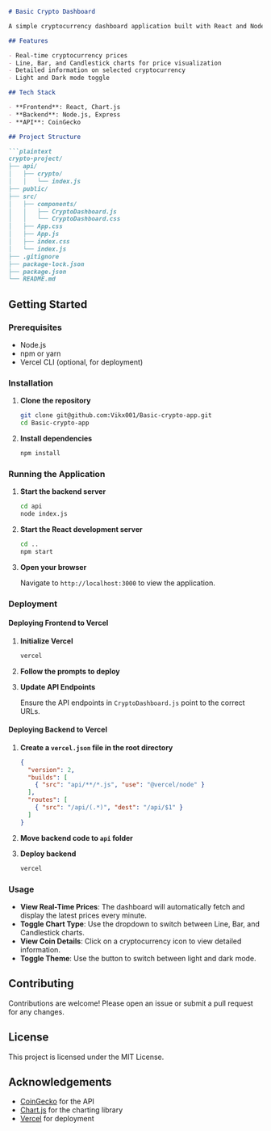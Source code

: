 
```markdown
# Basic Crypto Dashboard

A simple cryptocurrency dashboard application built with React and Node.js, providing real-time cryptocurrency prices and displaying them in various chart formats. The application fetches data from the CoinGecko API and displays it on a dashboard with interactive features.

## Features

- Real-time cryptocurrency prices
- Line, Bar, and Candlestick charts for price visualization
- Detailed information on selected cryptocurrency
- Light and Dark mode toggle

## Tech Stack

- **Frontend**: React, Chart.js
- **Backend**: Node.js, Express
- **API**: CoinGecko

## Project Structure

```plaintext
crypto-project/
├── api/
│   ├── crypto/
│   │   └── index.js
├── public/
├── src/
│   ├── components/
│   │   ├── CryptoDashboard.js
│   │   └── CryptoDashboard.css
│   ├── App.css
│   ├── App.js
│   ├── index.css
│   └── index.js
├── .gitignore
├── package-lock.json
├── package.json
└── README.md
```

## Getting Started

### Prerequisites

- Node.js
- npm or yarn
- Vercel CLI (optional, for deployment)

### Installation

1. **Clone the repository**

   ```sh
   git clone git@github.com:Vikx001/Basic-crypto-app.git
   cd Basic-crypto-app
   ```

2. **Install dependencies**

   ```sh
   npm install
   ```

### Running the Application

1. **Start the backend server**

   ```sh
   cd api
   node index.js
   ```

2. **Start the React development server**

   ```sh
   cd ..
   npm start
   ```

3. **Open your browser**

   Navigate to `http://localhost:3000` to view the application.

### Deployment

#### Deploying Frontend to Vercel

1. **Initialize Vercel**

   ```sh
   vercel
   ```

2. **Follow the prompts to deploy**

3. **Update API Endpoints**

   Ensure the API endpoints in `CryptoDashboard.js` point to the correct URLs.

#### Deploying Backend to Vercel

1. **Create a `vercel.json` file in the root directory**

   ```json
   {
     "version": 2,
     "builds": [
       { "src": "api/**/*.js", "use": "@vercel/node" }
     ],
     "routes": [
       { "src": "/api/(.*)", "dest": "/api/$1" }
     ]
   }
   ```

2. **Move backend code to `api` folder**

3. **Deploy backend**

   ```sh
   vercel
   ```

### Usage

- **View Real-Time Prices**: The dashboard will automatically fetch and display the latest prices every minute.
- **Toggle Chart Type**: Use the dropdown to switch between Line, Bar, and Candlestick charts.
- **View Coin Details**: Click on a cryptocurrency icon to view detailed information.
- **Toggle Theme**: Use the button to switch between light and dark mode.

## Contributing

Contributions are welcome! Please open an issue or submit a pull request for any changes.

## License

This project is licensed under the MIT License.

## Acknowledgements

- [CoinGecko](https://www.coingecko.com) for the API
- [Chart.js](https://www.chartjs.org) for the charting library
- [Vercel](https://vercel.com) for deployment
```
